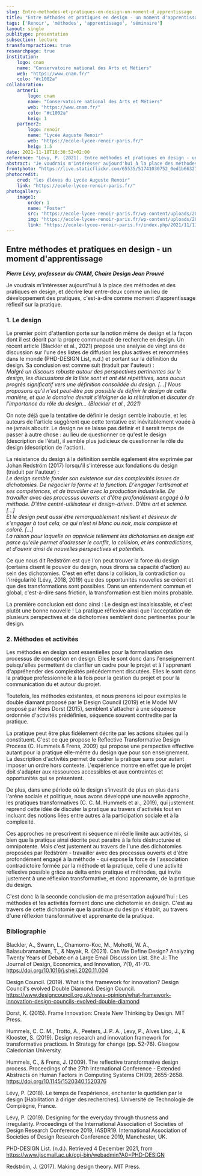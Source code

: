 ```yaml
---
slug: Entre-methodes-et-pratiques-en-design-un-moment-d_apprentissage
title: "Entre méthodes et pratiques en design - un moment d'apprentissage"
tags: ['Renoir', 'méthodes', 'apprentissage', 'séminaire']
layout: single
publitype: presentation
subsection: lecture
transformpractices: true
researchpage: true
institution:
    logo: cnam
    name: "Conservatoire national des Arts et Métiers"
    web: "https://www.cnam.fr/"
    colo: "#c1002a"
collaboration:
    artner1:
        logo: cnam
        name: "Conservatoire national des Arts et Métiers"
        web: "https://www.cnam.fr/"
        colo: "#c1002a"
        heig: 1
    partner2:
        logo: renoir
        name: "Lycée Auguste Renoir"
        web: "https://ecole-lycee-renoir-paris.fr/"
        heig: 1.5
date: 2021-11-18T10:30:52+02:00
reference: "Lévy, P. (2021). Entre méthodes et pratiques en design - un moment d'apprentissage, presented at Conservatoire National des Arts et Métiers, Paris, France. November 18th, 2021."
abstract: "Je voudrais m'intéresser aujourd'hui à la place des méthodes et des pratiques en design, et décrire leur entre-deux comme un lieu de développement des pratiques, c'est-à-dire comme moment d'apprentissage réflexif sur la pratique."
frontphoto: "https://live.staticflickr.com/65535/51741030752_0ed1b66327.jpg"
photocredit: 
    cred: "les élèves du Lycée Auguste Renoir"
    link: "https://ecole-lycee-renoir-paris.fr/"
photogallery:
    image1:
        order: 1
        name: "Poster"
        src: "https://ecole-lycee-renoir-paris.fr/wp-content/uploads/2021/11/affichegif.gif"
        img: "https://ecole-lycee-renoir-paris.fr/wp-content/uploads/2021/11/affichegif.gif"
        link: "https://ecole-lycee-renoir-paris.fr/index.php/2021/11/11/journee-detude-creer-inventer-innover/"
---
```

## Entre méthodes et pratiques en design - un moment d'apprentissage

***Pierre Lévy, professeur du CNAM, Chaire Design Jean Prouvé***

Je voudrais m'intéresser aujourd'hui à la place des méthodes et des pratiques en design, et décrire leur entre-deux comme un lieu de développement des pratiques, c'est-à-dire comme moment d'apprentissage réflexif sur la pratique.

### 1. Le design

Le premier point d'attention porte sur la notion même de design et la façon dont il est décrit par la propre communauté de recherche en design. Un récent article (Blackler et al., 2021) propose une analyse de vingt ans de discussion sur l'une des listes de diffusion les plus actives et renommées dans le monde (PHD-DESIGN List, n.d.) et portant sur la définition du design. Sa conclusion est comme suit (traduit par l'auteur) :  
*Malgré un discours robuste autour des perspectives pertinentes sur le design, les discussions de la liste sont et ont été répétitives, sans aucun progrès significatif vers une définition consolidée du design. […] Nous proposons qu'il n'est peut-être pas possible de définir le design de cette manière, et que le domaine devrait s'éloigner de la réitération et discuter de l'importance du rôle du design… (Blackler et al., 2021)*

On note déjà que la tentative de définir le design semble inaboutie, et les auteurs de l'article suggèrent que cette tentative est inévitablement vouée à ne jamais aboutir. Le design ne se laisse pas définir et il serait temps de passer à autre chose : au lieu de questionner ce qu'est le design (description de l'état), il semble plus judicieux de questionner le rôle du design (description de l'action).

La résistance du design à la définition semble également être exprimée par Johan Redström (2017) lorsqu'il s'intéresse aux fondations du design (traduit par l'auteur) :  
*Le design semble fonder son existence sur des complexités issues de dichotomies. De négocier la forme et la function. D'engager l'artisanat et ses compétences, et de travailler avec la production industrielle. De travailler avec des processus ouverts et d'être profondément engagé à la méthode. D'être centré-utilisateur et design-driven. D'être art et science. [...]*  
*Et le design peut aussi être remarquablement résilient et désireux de s'engager à tout cela, ce qui n'est ni blanc ou noir, mais complexe et coloré. [...]*  
*La raison pour laquelle on apprécie tellement les dichotomies en design est parce qu'elle permet d'adresser le conflit, la collision, et les contradictions, et d'ouvrir ainsi de nouvelles perspectives et potentiels.*

Ce que nous dit Redström est que l'on peut trouver la force du design (certains disent le pouvoir du design, nous dirons sa capacité d'action) au sein des dichotomies. C'est en effet dans la collision, la contradiction ou l'irrégularité (Lévy, 2018, 2019) que des opportunités nouvelles se créent et que des transformations sont possibles. Dans un entendement commun et global, c'est-à-dire sans friction, la transformation est bien moins probable.

La première conclusion est donc ainsi : Le design est insaisissable, et c'est plutôt une bonne nouvelle ! La pratique réflexive ainsi que l'acceptation de plusieurs perspectives et de dichotomies semblent donc pertinentes pour le design.

### 2. Méthodes et activités
Les méthodes en design sont essentielles pour la formalisation des processus de conception en design. Elles le sont donc dans l'enseignement puisqu'elles permettent de clarifier un cadre pour le projet et à l'apprenant d'appréhender des complexités précédemment discutées. Elles le sont dans la pratique professionnelle à la fois pour la gestion du projet et pour la communication du et autour du projet.

Toutefois, les méthodes existantes, et nous prenons ici pour exemples le double diamant proposé par le Design Council (2019) et le Model MV proposé par Kees Dorst (2015), semblent s'attacher à une séquence ordonnée d'activités prédéfinies, séquence souvent contredite par la pratique.

La pratique peut être plus fidèlement décrite par les actions situées qui la constituent. C'est ce que propose le Reflective Transformative Design Process (C. Hummels & Frens, 2009) qui propose une perspective effective autant pour la pratique elle-même du design que pour son enseignement. La description d'activités permet de cadrer la pratique sans pour autant imposer un ordre hors contexte. L'expérience montre en effet que le projet doit s'adapter aux ressources accessibles et aux contraintes et opportunités qui se présentent.

De plus, dans une période où le design s'investit de plus en plus dans l'arène sociale et politique, nous avons développé une nouvelle approche, les pratiques transformatives (C. C. M. Hummels et al., 2019), qui justement reprend cette idée de discuter la pratique au travers d'activités tout en incluant des notions liées entre autres à la participation sociale et à la complexité.

Ces approches ne prescrivent ni séquence ni réelle limite aux activités, si bien que la pratique ainsi décrite peut paraitre à la fois déstructurée et omnipotente. Mais c'est justement au travers de l'une des dichotomies proposées par Redström - travailler avec des processus ouverts et d'être profondément engagé à la méthode - qui expose la force de l'association contradictoire formée par la méthode et la pratique, celle d'une activité réflexive possible grâce au delta entre pratique et méthodes, qui invite justement à une réflexion transformative, et donc apprenante, de la pratique du design.

C'est donc là la seconde conclusion de ma présentation aujourd'hui : Les méthodes et !es activités forment donc une dichotomie en design. C'est au travers de cette dichotomie que la pratique du design s'établit, au travers d'une réflexion transformative et apprenante de la pratique.

### Bibliographie
Blackler, A., Swann, L., Chamorro-Koc, M., Mohotti, W. A., Balasubramaniam, T., & Nayak, R. (2021). Can We Define Design? Analyzing Twenty Years of Debate on a Large Email Discussion List. She Ji: The Journal of Design, Economics, and Innovation, 7(1), 41-70. https://doi.org/10.1016/j.sheji.2020.11.004

Design Council. (2019). What is the framework for innovation? Design Council's evolved Double Diamond. Design Council. https://www.designcouncil.org.uk/news-opinion/what-framework-innovation-design-councils-evolved-double-diamond

Dorst, K. (2015). Frame Innovation: Create New Thinking by Design. MIT Press.

Hummels, C. C. M., Trotto, A., Peeters, J. P. A., Levy, P., Alves Lino, J., & Klooster, S. (2019). Design research and innovation framework for transformative practices. In Strategy for change (pp. 52-76). Glasgow Caledonian University.

Hummels, C., & Frens, J. (2009). The reflective transformative design process. Proceedings of the 27th International Conference - Extended Abstracts on Human Factors in Computing Systems CHI09, 2655-2658. https://doi.org/10.1145/1520340.1520376

Lévy, P. (2018). Le temps de l'expérience, enchanter le quotidien par le design [Habilitation à diriger des recherches]. Université de Technologie de Compiègne, France.

Lévy, P. (2019). Designing for the everyday through thusness and irregularity. Proceedings of the International Association of Societies of Design Research Conference 2019, IASDR19. International Association of Societies of Design Research Conference 2019, Manchester, UK.

PHD-DESIGN List. (n.d.). Retrieved 4 December 2021, from https://www.jiscmail.ac.uk/cgi-bin/webadmin?A0=PHD-DESIGN

Redström, J. (2017). Making design theory. MIT Press.